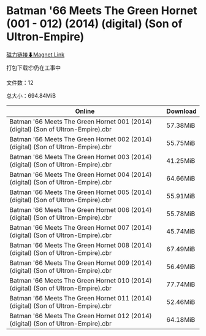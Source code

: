 # Batman '66 Meets The Green Hornet (001 - 012) (2014) (digital) (Son of Ultron-Empire)

[磁力链接⬇Magnet Link](magnet:?xt=urn:btih:a5461d208a6b9ef4b6cd6b2e7c274fdd5988376a&dn=Batman%20%2766%20Meets%20The%20Green%20Hornet%20%28001%20-%20012%29%20%282014%29%20%28digital%29%20%28Son%20of%20Ultron-Empire%29)

打包下载📦仍在工事中

文件数：12

总大小：694.84MiB

Online | Download
--- | ---
Batman '66 Meets The Green Hornet 001 (2014) (digital) (Son of Ultron-Empire).cbr | 57.38MiB
Batman '66 Meets The Green Hornet 002 (2014) (digital) (Son of Ultron-Empire).cbr | 55.75MiB
Batman '66 Meets The Green Hornet 003 (2014) (digital) (Son of Ultron-Empire).cbr | 41.25MiB
Batman '66 Meets The Green Hornet 004 (2014) (digital) (Son of Ultron-Empire).cbr | 64.66MiB
Batman '66 Meets The Green Hornet 005 (2014) (digital) (Son of Ultron-Empire).cbr | 55.91MiB
Batman '66 Meets The Green Hornet 006 (2014) (digital) (Son of Ultron-Empire).cbr | 55.78MiB
Batman '66 Meets The Green Hornet 007 (2014) (digital) (Son of Ultron-Empire).cbr | 45.74MiB
Batman '66 Meets The Green Hornet 008 (2014) (digital) (Son of Ultron-Empire).cbr | 67.49MiB
Batman '66 Meets The Green Hornet 009 (2014) (digital) (Son of Ultron-Empire).cbr | 56.49MiB
Batman '66 Meets The Green Hornet 010 (2014) (digital) (Son of Ultron-Empire).cbr | 77.74MiB
Batman '66 Meets The Green Hornet 011 (2014) (digital) (Son of Ultron-Empire).cbr | 52.46MiB
Batman '66 Meets The Green Hornet 012 (2014) (digital) (Son of Ultron-Empire).cbr | 64.18MiB